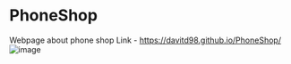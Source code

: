 # PhoneShop
 Webpage about phone shop
Link - https://davitd98.github.io/PhoneShop/
![image](https://user-images.githubusercontent.com/100031579/154816611-e52ec8fc-8281-431d-a1b4-d8f44c41f7c9.png)
